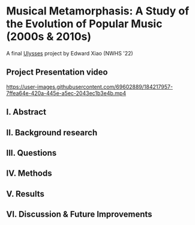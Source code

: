 # Musical Metamorphasis: A Study of the Evolution of Popular Music (2000s & 2010s)
A final [Ulysses](https://sites.google.com/mcpsmd.net/ulysses/home) project by Edward Xiao (NWHS '22)

## Project Presentation video
https://user-images.githubusercontent.com/69602889/184217957-7ffea64e-420a-445e-a5ec-2043ec1b3e4b.mp4

## I. Abstract

## II. Background research

## III. Questions

## IV. Methods

## V. Results

## VI. Discussion & Future Improvements